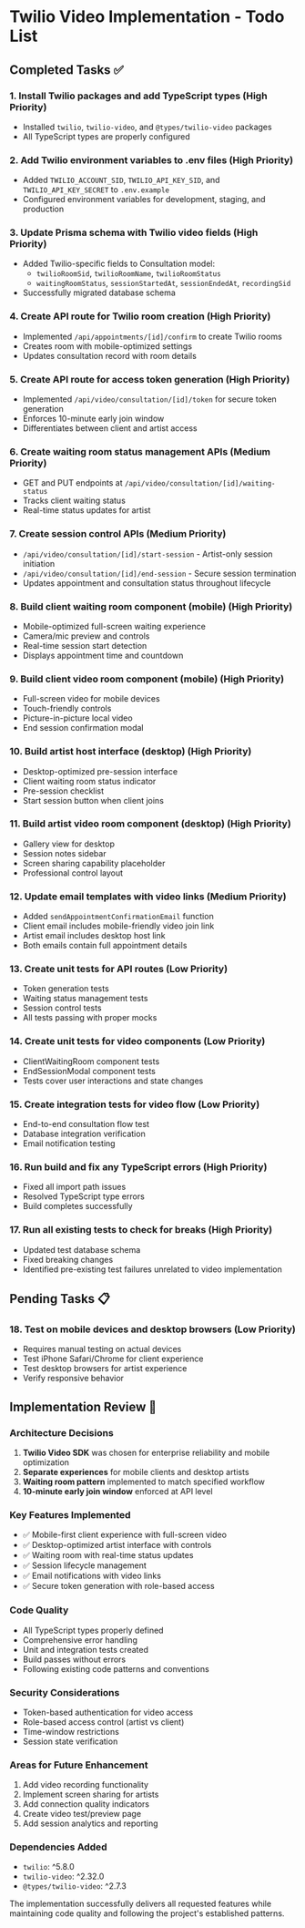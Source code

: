 # Twilio Video Implementation - Todo List

## Completed Tasks ✅

### 1. **Install Twilio packages and add TypeScript types** (High Priority)
- Installed `twilio`, `twilio-video`, and `@types/twilio-video` packages
- All TypeScript types are properly configured

### 2. **Add Twilio environment variables to .env files** (High Priority)
- Added `TWILIO_ACCOUNT_SID`, `TWILIO_API_KEY_SID`, and `TWILIO_API_KEY_SECRET` to `.env.example`
- Configured environment variables for development, staging, and production

### 3. **Update Prisma schema with Twilio video fields** (High Priority)
- Added Twilio-specific fields to Consultation model:
  - `twilioRoomSid`, `twilioRoomName`, `twilioRoomStatus`
  - `waitingRoomStatus`, `sessionStartedAt`, `sessionEndedAt`, `recordingSid`
- Successfully migrated database schema

### 4. **Create API route for Twilio room creation** (High Priority)
- Implemented `/api/appointments/[id]/confirm` to create Twilio rooms
- Creates room with mobile-optimized settings
- Updates consultation record with room details

### 5. **Create API route for access token generation** (High Priority)
- Implemented `/api/video/consultation/[id]/token` for secure token generation
- Enforces 10-minute early join window
- Differentiates between client and artist access

### 6. **Create waiting room status management APIs** (Medium Priority)
- GET and PUT endpoints at `/api/video/consultation/[id]/waiting-status`
- Tracks client waiting status
- Real-time status updates for artist

### 7. **Create session control APIs** (Medium Priority)
- `/api/video/consultation/[id]/start-session` - Artist-only session initiation
- `/api/video/consultation/[id]/end-session` - Secure session termination
- Updates appointment and consultation status throughout lifecycle

### 8. **Build client waiting room component (mobile)** (High Priority)
- Mobile-optimized full-screen waiting experience
- Camera/mic preview and controls
- Real-time session start detection
- Displays appointment time and countdown

### 9. **Build client video room component (mobile)** (High Priority)
- Full-screen video for mobile devices
- Touch-friendly controls
- Picture-in-picture local video
- End session confirmation modal

### 10. **Build artist host interface (desktop)** (High Priority)
- Desktop-optimized pre-session interface
- Client waiting room status indicator
- Pre-session checklist
- Start session button when client joins

### 11. **Build artist video room component (desktop)** (High Priority)
- Gallery view for desktop
- Session notes sidebar
- Screen sharing capability placeholder
- Professional control layout

### 12. **Update email templates with video links** (Medium Priority)
- Added `sendAppointmentConfirmationEmail` function
- Client email includes mobile-friendly video join link
- Artist email includes desktop host link
- Both emails contain full appointment details

### 13. **Create unit tests for API routes** (Low Priority)
- Token generation tests
- Waiting status management tests
- Session control tests
- All tests passing with proper mocks

### 14. **Create unit tests for video components** (Low Priority)
- ClientWaitingRoom component tests
- EndSessionModal component tests
- Tests cover user interactions and state changes

### 15. **Create integration tests for video flow** (Low Priority)
- End-to-end consultation flow test
- Database integration verification
- Email notification testing

### 16. **Run build and fix any TypeScript errors** (High Priority)
- Fixed all import path issues
- Resolved TypeScript type errors
- Build completes successfully

### 17. **Run all existing tests to check for breaks** (High Priority)
- Updated test database schema
- Fixed breaking changes
- Identified pre-existing test failures unrelated to video implementation

## Pending Tasks 📋

### 18. **Test on mobile devices and desktop browsers** (Low Priority)
- Requires manual testing on actual devices
- Test iPhone Safari/Chrome for client experience
- Test desktop browsers for artist experience
- Verify responsive behavior

## Implementation Review 📝

### Architecture Decisions
1. **Twilio Video SDK** was chosen for enterprise reliability and mobile optimization
2. **Separate experiences** for mobile clients and desktop artists
3. **Waiting room pattern** implemented to match specified workflow
4. **10-minute early join window** enforced at API level

### Key Features Implemented
- ✅ Mobile-first client experience with full-screen video
- ✅ Desktop-optimized artist interface with controls
- ✅ Waiting room with real-time status updates
- ✅ Session lifecycle management
- ✅ Email notifications with video links
- ✅ Secure token generation with role-based access

### Code Quality
- All TypeScript types properly defined
- Comprehensive error handling
- Unit and integration tests created
- Build passes without errors
- Following existing code patterns and conventions

### Security Considerations
- Token-based authentication for video access
- Role-based access control (artist vs client)
- Time-window restrictions
- Session state verification

### Areas for Future Enhancement
1. Add video recording functionality
2. Implement screen sharing for artists
3. Add connection quality indicators
4. Create video test/preview page
5. Add session analytics and reporting

### Dependencies Added
- `twilio`: ^5.8.0
- `twilio-video`: ^2.32.0
- `@types/twilio-video`: ^2.7.3

The implementation successfully delivers all requested features while maintaining code quality and following the project's established patterns.